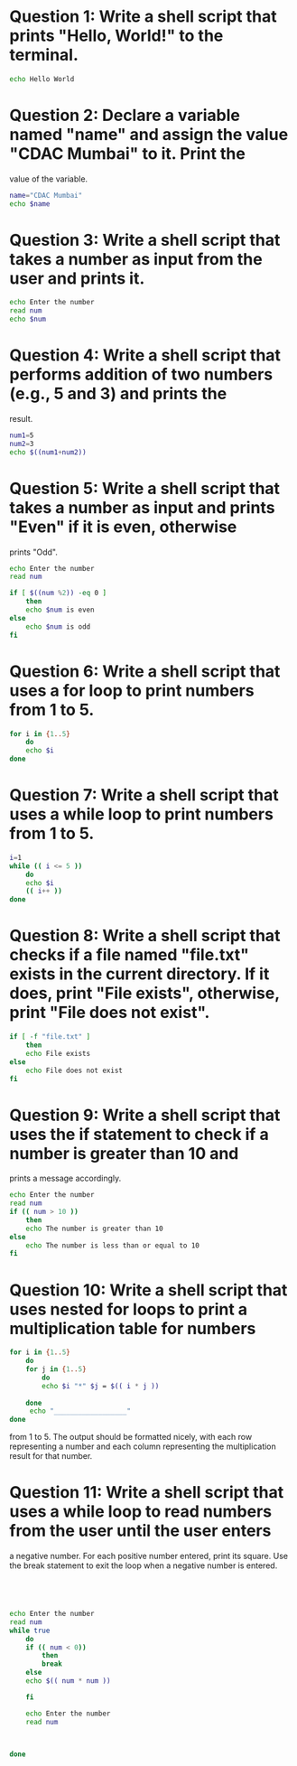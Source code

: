  # Question 1: Write a shell script that prints "Hello, World!" to the terminal. 

 ```bash
 echo Hello World 
 ```
# Question 2: Declare a variable named "name" and assign the value "CDAC Mumbai" to it. Print the 
value of the variable. 

```bash
name="CDAC Mumbai"
echo $name
```
# Question 3: Write a shell script that takes a number as input from the user and prints it. 
```bash
echo Enter the number
read num
echo $num
```


# Question 4: Write a shell script that performs addition of two numbers (e.g., 5 and 3) and prints the 
result. 
```bash
num1=5
num2=3
echo $((num1+num2))
```
# Question 5: Write a shell script that takes a number as input and prints "Even" if it is even, otherwise 
prints "Odd". 
```bash
echo Enter the number
read num

if [ $((num %2)) -eq 0 ]
    then
    echo $num is even
else
    echo $num is odd
fi
```
# Question 6: Write a shell script that uses a for loop to print numbers from 1 to 5. 
```bash
for i in {1..5}
    do
    echo $i
done
```
# Question 7: Write a shell script that uses a while loop to print numbers from 1 to 5.
```bash
i=1
while (( i <= 5 ))
    do
    echo $i
    (( i++ ))
done
```

# Question 8: Write a shell script that checks if a file named "file.txt" exists in the current directory. If it does, print "File exists", otherwise, print "File does not exist". 
```bash
if [ -f "file.txt" ]
    then
    echo File exists
else
    echo File does not exist
fi
```
# Question 9: Write a shell script that uses the if statement to check if a number is greater than 10 and 
prints a message accordingly. 
```bash
echo Enter the number
read num
if (( num > 10 ))
    then
    echo The number is greater than 10
else
    echo The number is less than or equal to 10
fi
```

# Question 10: Write a shell script that uses nested for loops to print a multiplication table for numbers 
```bash
for i in {1..5}
    do
    for j in {1..5}
        do
        echo $i "*" $j = $(( i * j ))
        
    done
     echo "__________________"
done
```
from 1 to 5. The output should be formatted nicely, with each row representing a number and each column representing the multiplication result for that number.


# Question 11: Write a shell script that uses a while loop to read numbers from the user until the user enters 
a negative number. For each positive number entered, print its square. Use the break statement to exit the 
loop when a negative number is entered. 
```bash




echo Enter the number
read num
while true
    do
    if (( num < 0))
        then
        break
    else
    echo $(( num * num ))

    fi

    echo Enter the number 
    read num 



done
```